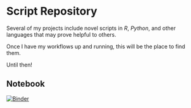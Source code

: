 # Script Repository

Several of my projects include novel scripts in *R*, *Python*, and other languages that may prove helpful to others.

Once I have my workflows up and running, this will be the place to find them.

Until then!

## Notebook

[![Binder](https://mybinder.org/badge_logo.svg)](https://mybinder.org/v2/gh/LKchemposer/ScriptRepository/HEAD)
